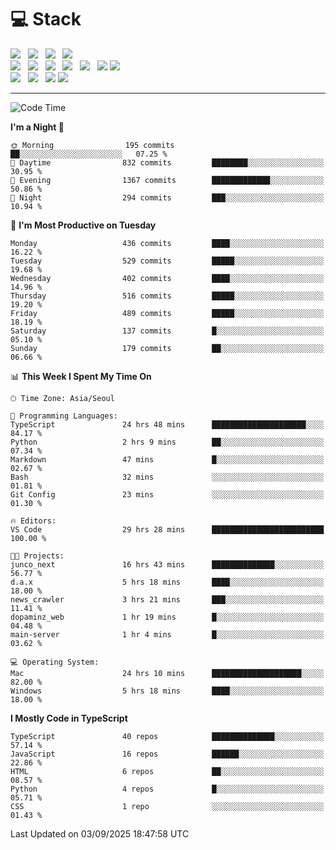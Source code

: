 <h1>💻 Stack</h1>
<div>
 <!-- badge : https://shields.io/ -->
 <!-- icon : https://simpleicons.org/?q=Get -->
 <img src="https://img.shields.io/badge/HTML5-e74c3c?style=flat-square&logo=HTML5&logoColor=white"/> &nbsp 
 <img src="https://img.shields.io/badge/CSS3-0A84FF?style=flat-square&logo=CSS3&logoColor=white"/> &nbsp 
 <img src="https://img.shields.io/badge/JavaScript-FFCD11?style=flat-square&logo=JavaScript&logoColor=white"/> &nbsp 
 <img src="https://img.shields.io/badge/TypeScript-3075C0?style=flat-square&logo=TypeScript&logoColor=white"/>
 <br/>
 <img src="https://img.shields.io/badge/Next-000000?style=flat-square&logo=nextdotjs&logoColor=white"/> &nbsp 
 <img src="https://img.shields.io/badge/React-00BCF6?style=flat-square&logo=React&logoColor=white"/> &nbsp 
 <img src="https://img.shields.io/badge/Redux-764ABC?style=flat-square&logo=Redux&logoColor=white"/> &nbsp
 <img src="https://img.shields.io/badge/Recoil-3578E5?style=flat-square&logo=recoil&logoColor=white"/> &nbsp
 <img src="https://img.shields.io/badge/React-Query-FF4154?style=flat-square&logo=reactquery&logoColor=white"/> &nbsp 
 <img src="https://img.shields.io/badge/styled%2Dcomponents-DB7093?style=flat-square&logo=styled%2Dcomponents&logoColor=white"/>
 <img src="https://img.shields.io/badge/CSS Modules-000000?style=flat-square&logo=CSS Modules&logoColor=white"/> &nbsp 
 <br/>
 <img src="https://img.shields.io/badge/Node-339933?style=flat-square&logo=Node.js&logoColor=white"/> &nbsp 
 <img src="https://img.shields.io/badge/Express-000000?style=flat-square&logo=Express&logoColor=white"/> &nbsp 
 <img src="https://img.shields.io/badge/MongoDB-47A248?style=flat-square&logo=MongoDB&logoColor=white"/>
 <img src="https://img.shields.io/badge/MariaDB-003545?style=flat-square&logo=mariadb&logoColor=white"/>
</div>

<hr>

<!--START_SECTION:waka-->
![Code Time](http://img.shields.io/badge/Code%20Time-2%2C839%20hrs%209%20mins-blue)

**I'm a Night 🦉** 

```text
🌞 Morning                195 commits         ██░░░░░░░░░░░░░░░░░░░░░░░   07.25 % 
🌆 Daytime                832 commits         ████████░░░░░░░░░░░░░░░░░   30.95 % 
🌃 Evening                1367 commits        █████████████░░░░░░░░░░░░   50.86 % 
🌙 Night                  294 commits         ███░░░░░░░░░░░░░░░░░░░░░░   10.94 % 
```
📅 **I'm Most Productive on Tuesday** 

```text
Monday                   436 commits         ████░░░░░░░░░░░░░░░░░░░░░   16.22 % 
Tuesday                  529 commits         █████░░░░░░░░░░░░░░░░░░░░   19.68 % 
Wednesday                402 commits         ████░░░░░░░░░░░░░░░░░░░░░   14.96 % 
Thursday                 516 commits         █████░░░░░░░░░░░░░░░░░░░░   19.20 % 
Friday                   489 commits         █████░░░░░░░░░░░░░░░░░░░░   18.19 % 
Saturday                 137 commits         █░░░░░░░░░░░░░░░░░░░░░░░░   05.10 % 
Sunday                   179 commits         ██░░░░░░░░░░░░░░░░░░░░░░░   06.66 % 
```


📊 **This Week I Spent My Time On** 

```text
🕑︎ Time Zone: Asia/Seoul

💬 Programming Languages: 
TypeScript               24 hrs 48 mins      █████████████████████░░░░   84.17 % 
Python                   2 hrs 9 mins        ██░░░░░░░░░░░░░░░░░░░░░░░   07.34 % 
Markdown                 47 mins             █░░░░░░░░░░░░░░░░░░░░░░░░   02.67 % 
Bash                     32 mins             ░░░░░░░░░░░░░░░░░░░░░░░░░   01.81 % 
Git Config               23 mins             ░░░░░░░░░░░░░░░░░░░░░░░░░   01.30 % 

🔥 Editors: 
VS Code                  29 hrs 28 mins      █████████████████████████   100.00 % 

🐱‍💻 Projects: 
junco_next               16 hrs 43 mins      ██████████████░░░░░░░░░░░   56.77 % 
d.a.x                    5 hrs 18 mins       ████░░░░░░░░░░░░░░░░░░░░░   18.00 % 
news_crawler             3 hrs 21 mins       ███░░░░░░░░░░░░░░░░░░░░░░   11.41 % 
dopaminz_web             1 hr 19 mins        █░░░░░░░░░░░░░░░░░░░░░░░░   04.48 % 
main-server              1 hr 4 mins         █░░░░░░░░░░░░░░░░░░░░░░░░   03.62 % 

💻 Operating System: 
Mac                      24 hrs 10 mins      ████████████████████░░░░░   82.00 % 
Windows                  5 hrs 18 mins       ████░░░░░░░░░░░░░░░░░░░░░   18.00 % 
```

**I Mostly Code in TypeScript** 

```text
TypeScript               40 repos            ██████████████░░░░░░░░░░░   57.14 % 
JavaScript               16 repos            ██████░░░░░░░░░░░░░░░░░░░   22.86 % 
HTML                     6 repos             ██░░░░░░░░░░░░░░░░░░░░░░░   08.57 % 
Python                   4 repos             █░░░░░░░░░░░░░░░░░░░░░░░░   05.71 % 
CSS                      1 repo              ░░░░░░░░░░░░░░░░░░░░░░░░░   01.43 % 
```




 Last Updated on 03/09/2025 18:47:58 UTC
<!--END_SECTION:waka-->
